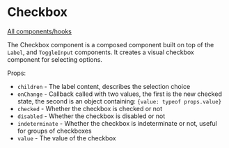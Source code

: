 # Checkbox

[All components/hooks](../index.md)

The Checkbox component is a composed component built on top of the `Label`, and
`ToggleInput` components. It creates a visual checkbox component for selecting
options.

Props:

- `children` - The label content, describes the selection choice
- `onChange` - Callback called with two values, the first is the new checked
  state, the second is an object containing: `{value: typeof props.value}`
- `checked` - Whether the checkbox is checked or not
- `disabled` - Whether the checkbox is disabled or not
- `indeterminate` - Whether the checkbox is indeterminate or not, useful for
  groups of checkboxes
- `value` - The value of the checkbox
